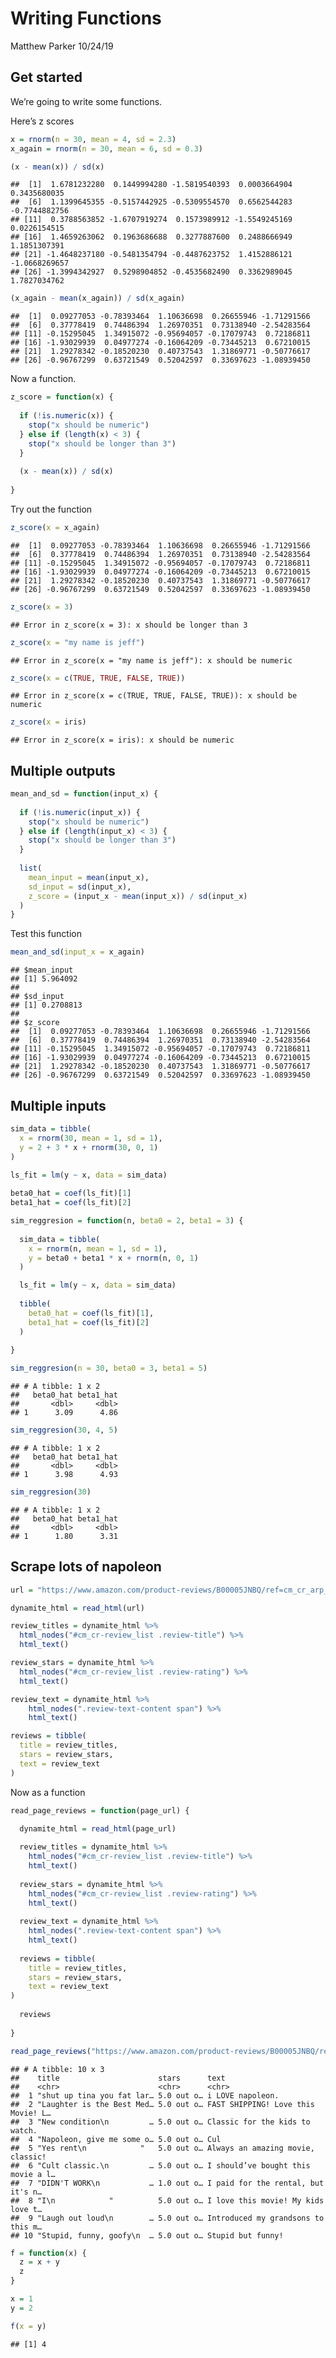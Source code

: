 Writing Functions
================
Matthew Parker
10/24/19

## Get started

We’re going to write some functions.

Here’s z scores

``` r
x = rnorm(n = 30, mean = 4, sd = 2.3)
x_again = rnorm(n = 30, mean = 6, sd = 0.3)

(x - mean(x)) / sd(x)
```

    ##  [1]  1.6781232280  0.1449994280 -1.5819540393  0.0003664904  0.3435680035
    ##  [6]  1.1399645355 -0.5157442925 -0.5309554570  0.6562544283 -0.7744882756
    ## [11]  0.3788563852 -1.6707919274  0.1573989912 -1.5549245169  0.0226154515
    ## [16]  1.4659263062  0.1963686688  0.3277887600  0.2488666949  1.1851307391
    ## [21] -1.4648237180 -0.5481354794 -0.4487623752  1.4152886121 -1.0668269657
    ## [26] -1.3994342927  0.5298904852 -0.4535682490  0.3362989045  1.7827034762

``` r
(x_again - mean(x_again)) / sd(x_again)
```

    ##  [1]  0.09277053 -0.78393464  1.10636698  0.26655946 -1.71291566
    ##  [6]  0.37778419  0.74486394  1.26970351  0.73138940 -2.54283564
    ## [11] -0.15295045  1.34915072 -0.95694057 -0.17079743  0.72186811
    ## [16] -1.93029939  0.04977274 -0.16064209 -0.73445213  0.67210015
    ## [21]  1.29278342 -0.18520230  0.40737543  1.31869771 -0.50776617
    ## [26] -0.96767299  0.63721549  0.52042597  0.33697623 -1.08939450

Now a function.

``` r
z_score = function(x) {
  
  if (!is.numeric(x)) {
    stop("x should be numeric")
  } else if (length(x) < 3) {
    stop("x should be longer than 3")
  }
  
  (x - mean(x)) / sd(x)
  
}
```

Try out the function

``` r
z_score(x = x_again)
```

    ##  [1]  0.09277053 -0.78393464  1.10636698  0.26655946 -1.71291566
    ##  [6]  0.37778419  0.74486394  1.26970351  0.73138940 -2.54283564
    ## [11] -0.15295045  1.34915072 -0.95694057 -0.17079743  0.72186811
    ## [16] -1.93029939  0.04977274 -0.16064209 -0.73445213  0.67210015
    ## [21]  1.29278342 -0.18520230  0.40737543  1.31869771 -0.50776617
    ## [26] -0.96767299  0.63721549  0.52042597  0.33697623 -1.08939450

``` r
z_score(x = 3)
```

    ## Error in z_score(x = 3): x should be longer than 3

``` r
z_score(x = "my name is jeff")
```

    ## Error in z_score(x = "my name is jeff"): x should be numeric

``` r
z_score(x = c(TRUE, TRUE, FALSE, TRUE))
```

    ## Error in z_score(x = c(TRUE, TRUE, FALSE, TRUE)): x should be numeric

``` r
z_score(x = iris)
```

    ## Error in z_score(x = iris): x should be numeric

## Multiple outputs

``` r
mean_and_sd = function(input_x) {
  
  if (!is.numeric(input_x)) {
    stop("x should be numeric")
  } else if (length(input_x) < 3) {
    stop("x should be longer than 3")
  }
  
  list(
    mean_input = mean(input_x),
    sd_input = sd(input_x),
    z_score = (input_x - mean(input_x)) / sd(input_x)
  )
}
```

Test this function

``` r
mean_and_sd(input_x = x_again)
```

    ## $mean_input
    ## [1] 5.964092
    ## 
    ## $sd_input
    ## [1] 0.2708813
    ## 
    ## $z_score
    ##  [1]  0.09277053 -0.78393464  1.10636698  0.26655946 -1.71291566
    ##  [6]  0.37778419  0.74486394  1.26970351  0.73138940 -2.54283564
    ## [11] -0.15295045  1.34915072 -0.95694057 -0.17079743  0.72186811
    ## [16] -1.93029939  0.04977274 -0.16064209 -0.73445213  0.67210015
    ## [21]  1.29278342 -0.18520230  0.40737543  1.31869771 -0.50776617
    ## [26] -0.96767299  0.63721549  0.52042597  0.33697623 -1.08939450

## Multiple inputs

``` r
sim_data = tibble(
  x = rnorm(30, mean = 1, sd = 1),
  y = 2 + 3 * x + rnorm(30, 0, 1)
)

ls_fit = lm(y ~ x, data = sim_data)
  
beta0_hat = coef(ls_fit)[1]
beta1_hat = coef(ls_fit)[2]
```

``` r
sim_reggresion = function(n, beta0 = 2, beta1 = 3) {
  
  sim_data = tibble(
    x = rnorm(n, mean = 1, sd = 1),
    y = beta0 + beta1 * x + rnorm(n, 0, 1)
  )

  ls_fit = lm(y ~ x, data = sim_data)
  
  tibble(
    beta0_hat = coef(ls_fit)[1],
    beta1_hat = coef(ls_fit)[2]
  )
  
}

sim_reggresion(n = 30, beta0 = 3, beta1 = 5)
```

    ## # A tibble: 1 x 2
    ##   beta0_hat beta1_hat
    ##       <dbl>     <dbl>
    ## 1      3.09      4.86

``` r
sim_reggresion(30, 4, 5)
```

    ## # A tibble: 1 x 2
    ##   beta0_hat beta1_hat
    ##       <dbl>     <dbl>
    ## 1      3.98      4.93

``` r
sim_reggresion(30)
```

    ## # A tibble: 1 x 2
    ##   beta0_hat beta1_hat
    ##       <dbl>     <dbl>
    ## 1      1.80      3.31

## Scrape lots of napoleon

``` r
url = "https://www.amazon.com/product-reviews/B00005JNBQ/ref=cm_cr_arp_d_viewopt_rvwer?ie=UTF8&reviewerType=avp_only_reviews&sortBy=recent&pageNumber=1"

dynamite_html = read_html(url)

review_titles = dynamite_html %>%
  html_nodes("#cm_cr-review_list .review-title") %>%
  html_text()

review_stars = dynamite_html %>%
  html_nodes("#cm_cr-review_list .review-rating") %>%
  html_text()

review_text = dynamite_html %>%
    html_nodes(".review-text-content span") %>%
    html_text()

reviews = tibble(
  title = review_titles,
  stars = review_stars,
  text = review_text
)
```

Now as a function

``` r
read_page_reviews = function(page_url) {
  
  dynamite_html = read_html(page_url)

  review_titles = dynamite_html %>%
    html_nodes("#cm_cr-review_list .review-title") %>%
    html_text()
  
  review_stars = dynamite_html %>%
    html_nodes("#cm_cr-review_list .review-rating") %>%
    html_text()
  
  review_text = dynamite_html %>%
    html_nodes(".review-text-content span") %>%
    html_text()
  
  reviews = tibble(
    title = review_titles,
    stars = review_stars,
    text = review_text
)
 
  reviews
   
}
```

``` r
read_page_reviews("https://www.amazon.com/product-reviews/B00005JNBQ/ref=cm_cr_arp_d_viewopt_rvwer?ie=UTF8&reviewerType=avp_only_reviews&sortBy=recent&pageNumber=5")
```

    ## # A tibble: 10 x 3
    ##    title                      stars      text                              
    ##    <chr>                      <chr>      <chr>                             
    ##  1 "shut up tina you fat lar… 5.0 out o… i LOVE napoleon.                  
    ##  2 "Laughter is the Best Med… 5.0 out o… FAST SHIPPING! Love this Movie! L…
    ##  3 "New condition\n         … 5.0 out o… Classic for the kids to watch.    
    ##  4 "Napoleon, give me some o… 5.0 out o… Cul                               
    ##  5 "Yes rent\n            "   5.0 out o… Always an amazing movie, classic! 
    ##  6 "Cult classic.\n         … 5.0 out o… I should’ve bought this movie a l…
    ##  7 "DIDN'T WORK\n           … 1.0 out o… I paid for the rental, but it's n…
    ##  8 "I\n            "          5.0 out o… I love this movie! My kids love t…
    ##  9 "Laugh out loud\n        … 5.0 out o… Introduced my grandsons to this m…
    ## 10 "Stupid, funny, goofy\n  … 5.0 out o… Stupid but funny!

``` r
f = function(x) {
  z = x + y
  z
}

x = 1
y = 2

f(x = y)
```

    ## [1] 4
